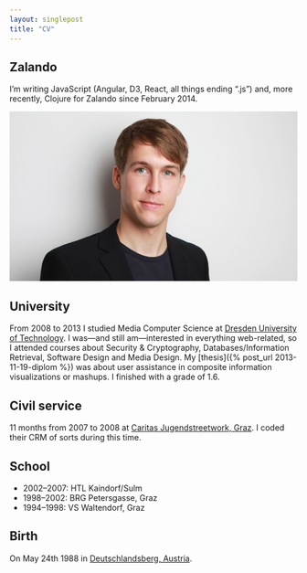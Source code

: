 ```yaml
---
layout: singlepost
title: "CV"
---
```


## Zalando

I’m writing JavaScript (Angular, D3, React, all things ending “.js”) and, more recently, Clojure for Zalando since February 2014.

![Itsa me.]( /dist/img/self.jpg )

## University

From 2008 to 2013 I studied Media Computer Science at [Dresden University of Technology](http://tu-dresden.de/en). I was—and still am—interested in everything web-related, so I attended courses about Security & Cryptography, Databases/Information Retrieval, Software Design and Media Design. My [thesis]({% post_url 2013-11-19-diplom %}) was about user assistance in composite information visualizations or mashups. I finished with a grade of 1.6.
		
## Civil service

11 months from 2007 to 2008 at [Caritas Jugendstreetwork, Graz](http://jugendstreetwork.caritas-steiermark.at/). I coded their CRM of sorts during this time.

## School

* 2002–2007: HTL Kaindorf/Sulm
* 1998–2002: BRG Petersgasse, Graz
* 1994–1998: VS Waltendorf, Graz
		
## Birth

On May 24th 1988 in [Deutschlandsberg, Austria](https://www.google.de/maps/@46.8119301,15.2308415,16z).